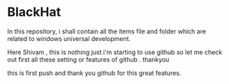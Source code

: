 # BlackHat
In this repository, i shall contain all the items file and folder which are related to windows universal development.


Here Shivam , this is nothing just i'm starting to use github so let me check out first all these setting or features of github .
thankyou

this is first push and thank you github for this great features.
